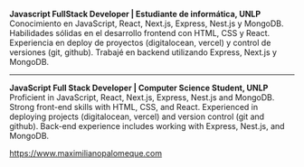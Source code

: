 **Javascript FullStack Developer | Estudiante de informática, UNLP**  
Conocimiento en JavaScript, React, Next.js, Express, Nest.js y MongoDB. Habilidades sólidas en el desarrollo frontend con HTML, CSS y React. Experiencia en deploy de proyectos (digitalocean, vercel) y control de versiones (git, github). Trabajé en backend utilizando Express, Next.js y MongoDB.

---

**JavaScript Full Stack Developer | Computer Science Student, UNLP**  
Proficient in JavaScript, React, Next.js, Express, Nest.js and MongoDB. Strong front-end skills with HTML, CSS, and React. Experienced in deploying projects (digitalocean, vercel) and version control (git and github). Back-end experience includes working with Express, Nest.js, and MongoDB.

https://www.maximilianopalomeque.com
